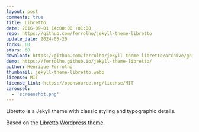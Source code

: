 ```yaml
---
layout: post
comments: true
title: Libretto
date: 2016-09-01 14:00:00 +01:00
repo: https://github.com/ferrolho/jekyll-theme-libretto
update_date: 2024-05-20
forks: 60
stars: 60
download: https://github.com/ferrolho/jekyll-theme-libretto/archive/gh-pages.zip
demo: https://ferrolho.github.io/jekyll-theme-libretto/
author: Henrique Ferrolho
thumbnail: jekyll-theme-libretto.webp
license: MIT
license_link: https://opensource.org/license/MIT
carousel:
  - 'screenshot.png'
---
```


Libretto is a Jekyll theme with classic styling and typographic details.

Based on the [Libretto Wordpress theme](https://wordpress.org/themes/libretto/).
